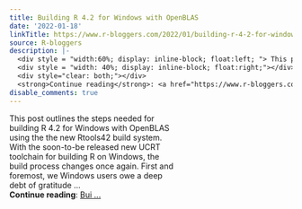```yaml
---
title: Building R 4.2 for Windows with OpenBLAS
date: '2022-01-18'
linkTitle: https://www.r-bloggers.com/2022/01/building-r-4-2-for-windows-with-openblas/
source: R-bloggers
description: |-
  <div style = "width:60%; display: inline-block; float:left; "> This post outlines the steps needed for building R 4.2 for Windows with OpenBLAS using the the new Rtools42 build system. With the soon-to-be released new UCRT toolchain for building R on Windows, the build process changes once again. First and foremost, we Windows users owe a deep debt of gratitude ...</div>
  <div style = "width: 40%; display: inline-block; float:right;"></div>
  <div style="clear: both;"></div>
  <strong>Continue reading</strong>: <a href="https://www.r-bloggers.com/2022/01/building-r-4-2-for-windows-with-openblas/">Bui ...
disable_comments: true
---
```

<div style = "width:60%; display: inline-block; float:left; "> This post outlines the steps needed for building R 4.2 for Windows with OpenBLAS using the the new Rtools42 build system. With the soon-to-be released new UCRT toolchain for building R on Windows, the build process changes once again. First and foremost, we Windows users owe a deep debt of gratitude ...</div>
<div style = "width: 40%; display: inline-block; float:right;"></div>
<div style="clear: both;"></div>
<strong>Continue reading</strong>: <a href="https://www.r-bloggers.com/2022/01/building-r-4-2-for-windows-with-openblas/">Bui ...